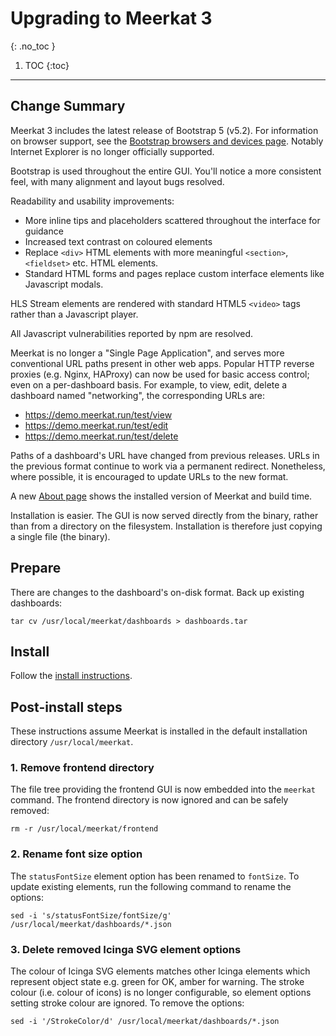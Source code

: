# Upgrading to Meerkat 3
{: .no_toc }

1. TOC
{:toc}

---

## Change Summary

Meerkat 3 includes the latest release of Bootstrap 5 (v5.2).
For information on browser support, see the [Bootstrap browsers and devices page][bootstrap-browsers].
Notably Internet Explorer is no longer officially supported.

Bootstrap is used throughout the entire GUI.
You'll notice a more consistent feel, with many alignment and layout bugs resolved.

Readability and usability improvements:
* More inline tips and placeholders scattered throughout the interface for guidance
* Increased text contrast on coloured elements
* Replace `<div>` HTML elements with more meaningful `<section>`, `<fieldset>` etc. HTML elements.
* Standard HTML forms and pages replace custom interface elements like Javascript modals.

HLS Stream elements are rendered with standard HTML5 `<video>` tags rather than a Javascript player.

All Javascript vulnerabilities reported by npm are resolved.

Meerkat is no longer a "Single Page Application", and serves more conventional URL paths present in other web apps.
Popular HTTP reverse proxies (e.g. Nginx, HAProxy) can now be used for basic access control;
even on a per-dashboard basis.
For example, to view, edit, delete a dashboard named "networking", the corresponding URLs are:

* https://demo.meerkat.run/test/view
* https://demo.meerkat.run/test/edit
* https://demo.meerkat.run/test/delete

Paths of a dashboard's URL have changed  from previous releases.
URLs in the previous format continue to work via a permanent redirect.
Nonetheless, where possible, it is encouraged to update URLs to the new format.

A new [About page][about] shows the installed version of Meerkat and build time.

Installation is easier.
The GUI is now served directly from the binary,
rather than from a directory on the filesystem.
Installation is therefore just copying a single file (the binary).

[bootstrap-browsers]: https://getbootstrap.com/docs/5.2/getting-started/browsers-devices
[about]: https://demo.meerkat.run/about

## Prepare

There are changes to the dashboard's on-disk format.
Back up existing dashboards:

	tar cv /usr/local/meerkat/dashboards > dashboards.tar

## Install

Follow the [install instructions][install].

[install]: /install

## Post-install steps

These instructions assume Meerkat is installed in the default installation directory `/usr/local/meerkat`.

### 1. Remove frontend directory

The file tree providing the frontend GUI is now embedded into the `meerkat` command.
The frontend directory is now ignored and can be safely removed:

	rm -r /usr/local/meerkat/frontend

### 2. Rename font size option

The `statusFontSize` element option has been renamed to `fontSize`.
To update existing elements, run the following command to rename the options:

	sed -i 's/statusFontSize/fontSize/g' /usr/local/meerkat/dashboards/*.json

### 3. Delete removed Icinga SVG element options

The colour of Icinga SVG elements matches other Icinga elements which represent object state e.g. green for OK, amber for warning.
The stroke colour (i.e. colour of icons) is no longer configurable, so element options setting  stroke colour are ignored.
To remove the options:

	sed -i '/StrokeColor/d' /usr/local/meerkat/dashboards/*.json
